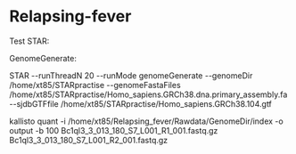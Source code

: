 # Relapsing-fever

Test STAR:

GenomeGenerate:

STAR --runThreadN 20 --runMode genomeGenerate --genomeDir /home/xt85/STARpractise --genomeFastaFiles /home/xt85/STARpractise/Homo_sapiens.GRCh38.dna.primary_assembly.fa --sjdbGTFfile /home/xt85/STARpractise/Homo_sapiens.GRCh38.104.gtf


kallisto quant -i /home/xt85/Relapsing_fever/Rawdata/GenomeDir/index -o output -b 100 Bc1ql3_3_013_180_S7_L001_R1_001.fastq.gz Bc1ql3_3_013_180_S7_L001_R2_001.fastq.gz
